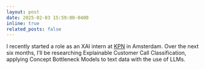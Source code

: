 ```yaml
---
layout: post
date: 2025-02-03 15:59:00-0400
inline: true
related_posts: false
---
```


I recently started a role as an XAI intern at [KPN](https://www.kpn.com/) in Amsterdam. Over the next six months, I’ll be researching Explainable Customer Call Classification, applying Concept Bottleneck Models to text data with the use of LLMs.
